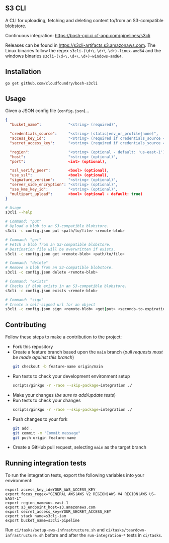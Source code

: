 ## S3 CLI

A CLI for uploading, fetching and deleting content to/from an S3-compatible
blobstore.

Continuous integration: <https://bosh-cpi.ci.cf-app.com/pipelines/s3cli>

Releases can be found in https://s3cli-artifacts.s3.amazonaws.com. The Linux binaries follow the regex `s3cli-(\d+\.\d+\.\d+)-linux-amd64` and the windows binaries `s3cli-(\d+\.\d+\.\d+)-windows-amd64`.

## Installation

```
go get github.com/cloudfoundry/bosh-s3cli
```

## Usage

Given a JSON config file (`config.json`)...

``` json
{
  "bucket_name":            "<string> (required)",

  "credentials_source":     "<string> [static|env_or_profile|none]",
  "access_key_id":          "<string> (required if credentials_source = 'static')",
  "secret_access_key":      "<string> (required if credentials_source = 'static')",

  "region":                 "<string> (optional - default: 'us-east-1')",
  "host":                   "<string> (optional)",
  "port":                   <int> (optional),

  "ssl_verify_peer":        <bool> (optional),
  "use_ssl":                <bool> (optional),
  "signature_version":      "<string> (optional)",
  "server_side_encryption": "<string> (optional)",
  "sse_kms_key_id":         "<string> (optional)",
  "multipart_upload":       <bool> (optional - default: true)
}
```

``` bash
# Usage
s3cli --help

# Command: "put"
# Upload a blob to an S3-compatible blobstore.
s3cli -c config.json put <path/to/file> <remote-blob>

# Command: "get"
# Fetch a blob from an S3-compatible blobstore.
# Destination file will be overwritten if exists.
s3cli -c config.json get <remote-blob> <path/to/file>

# Command: "delete"
# Remove a blob from an S3-compatible blobstore.
s3cli -c config.json delete <remote-blob>

# Command: "exists"
# Checks if blob exists in an S3-compatible blobstore.
s3cli -c config.json exists <remote-blob>

# Command: "sign"
# Create a self-signed url for an object
s3cli -c config.json sign <remote-blob> <get|put> <seconds-to-expiration>
```

## Contributing

Follow these steps to make a contribution to the project:

- Fork this repository
- Create a feature branch based upon the `main` branch (*pull requests must be made against this branch*)
  ``` bash
  git checkout -b feature-name origin/main
  ```
- Run tests to check your development environment setup
  ``` bash
  scripts/ginkgo -r -race --skip-package=integration ./
  ```
- Make your changes (*be sure to add/update tests*)
- Run tests to check your changes
  ``` bash
  scripts/ginkgo -r -race --skip-package=integration ./
  ```
- Push changes to your fork
  ``` bash
  git add .
  git commit -m "Commit message"
  git push origin feature-name
  ```
- Create a GitHub pull request, selecting `main` as the target branch

## Running integration tests

To run the integration tests, export the following variables into your environment:

```
export access_key_id=YOUR_AWS_ACCESS_KEY
export focus_regex="GENERAL AWS|AWS V2 REGION|AWS V4 REGION|AWS US-EAST-1"
export region_name=us-east-1
export s3_endpoint_host=s3.amazonaws.com
export secret_access_key=YOUR_SECRET_ACCESS_KEY
export stack_name=s3cli-iam
export bucket_name=s3cli-pipeline
```

Run `ci/tasks/setup-aws-infrastructure.sh` and `ci/tasks/teardown-infrastructure.sh` before and after the `run-integration-*` tests in `ci/tasks`.
